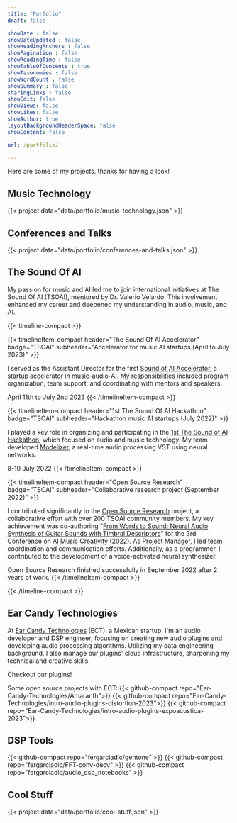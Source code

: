 ```yaml
---
title: "Porfolio"
draft: false

showDate : false
showDateUpdated : false
showHeadingAnchors : false
showPagination : false
showReadingTime : false
showTableOfContents : true
showTaxonomies : false 
showWordCount : false
showSummary : false
sharingLinks : false
showEdit: false
showViews: false
showLikes: false
showAuthor: true
layoutBackgroundHeaderSpace: false
showContent: false

url: /portfolio/

---
```


Here are some of my projects. thanks for having a look!

## Music Technology
{{< project data="data/portfolio/music-technology.json" >}}


## Conferences and Talks
{{< project data="data/portfolio/conferences-and-talks.json" >}}

## The Sound Of AI
My passion for music and AI led me to join international initiatives at The Sound Of AI (TSOAI), mentored by Dr. Valerio Velardo. This involvement enhanced my career and deepened my understanding in audio, music, and AI. 

{{< timeline-compact >}}

{{< timelineItem-compact header="The Sound Of AI Accelerator" badge="TSOAI" subheader="Accelerator for music AI startups (April to July 2023)" >}}
<p>
    I served as the Assistant Director for the first <a href="https://thesoundofai.com/accelerator.html">Sound of AI Accelerator</a>, a startup accelerator in music-audio-AI. My responsibilities included program organization, team support, and coordinating with mentors and speakers.
</p>

April 11th to July 2nd 2023
{{< /timelineItem-compact >}}

{{< timelineItem-compact header="1st The Sound Of AI Hackathon" badge="TSOAI" subheader="Hackathon music AI startups (July 2022)" >}}
<p>
    I played a key role in organizing and participating in the <a href="https://musikalkemist.github.io/thesoundofaihackathon/">1st The Sound of AI Hackathon</a>, which focused on audio and music technology. My team developed <a href="https://github.com/rodoortiz/Modelizer">Modelizer</a>, a real-time audio processing VST using neural networks.
</p>

8-10 July 2022
{{< /timelineItem-compact >}}

{{< timelineItem-compact header="Open Source Research" badge="TSOAI" subheader="Collaborative research project (September 2022)" >}}
<p>
    I contributed significantly to the <a href="https://thesoundofaiosr.github.io/">Open Source Research</a> project, a collaborative effort with over 200 TSOAI community members. My key achievement was co-authoring "<a href="https://zenodo.org/records/7088416">From Words to Sound: Neural Audio Synthesis of Guitar Sounds with Timbral Descriptors</a>" for the 3rd Conference on <a href="https://aimusiccreativity.org/">AI Music Creativity</a> (2022). As Project Manager, I led team coordination and communication efforts. Additionally, as a programmer, I contributed to the development of a voice-activated neural synthesizer.
</p>

Open Source Research finished successfully in September 2022 after 2 years of work.
{{< /timelineItem-compact >}}

{{< /timeline-compact >}}

## Ear Candy Technologies
At [Ear Candy Technologies](https://www.earcandytech.com) (ECT), a Mexican startup, I'm an audio developer and DSP engineer, focusing on creating new audio plugins and developing audio processing algorithms. Utilizing my data engineering background, I also manage our plugins' cloud infrastructure, sharpening my technical and creative skills.

Checkout our plugins!

Some open source projects with ECT:
{{< github-compact repo="Ear-Candy-Technologies/Amaranth">}}
{{< github-compact repo="Ear-Candy-Technologies/intro-audio-plugins-distortion-2023">}}
{{< github-compact repo="Ear-Candy-Technologies/intro-audio-plugins-expoacustica-2023">}}

## DSP Tools
<!-- {{< project data="data/portfolio/dsp-tools.json" >}} -->
{{< github-compact repo="fergarciadlc/gentone" >}}
{{< github-compact repo="fergarciadlc/FFT-conv-decv" >}}
{{< github-compact repo="fergarciadlc/audio_dsp_notebooks" >}}

## Cool Stuff
{{< project data="data/portfolio/cool-stuff.json" >}}
